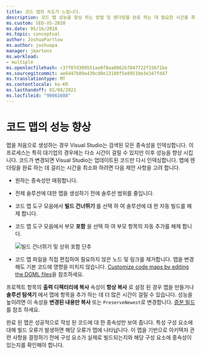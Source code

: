 ```yaml
---
title: 코드 맵의 속도가 느립니다.
description: 코드 맵 성능을 향상 하는 방법 및 렌더링을 완료 하는 데 필요한 시간을 최소화 하는 방법을 알아봅니다.
ms.custom: SEO-VS-2020
ms.date: 05/16/2018
ms.topic: conceptual
author: JoshuaPartlow
ms.author: joshuapa
manager: jmartens
ms.workload:
- multiple
ms.openlocfilehash: c37f07d309551ae0f8aa0062b7847722f33671be
ms.sourcegitcommit: ae6d47b09a439cd0e13180f5e89510e3e347fd47
ms.translationtype: MT
ms.contentlocale: ko-KR
ms.lasthandoff: 02/08/2021
ms.locfileid: "99861688"
---
```

# <a name="improve-performance-for-code-maps"></a>코드 맵의 성능 향상

맵을 처음으로 생성하는 경우 Visual Studio는 검색된 모든 종속성을 인덱싱합니다. 이 프로세스는 특히 대기업의 경우에는 다소 시간이 걸릴 수 있지만 이후 성능을 향상 시킵니다. 코드가 변경되면 Visual Studio는 업데이트된 코드만 다시 인덱싱합니다. 맵에 렌더링을 완료 하는 데 걸리는 시간을 최소화 하려면 다음 제안 사항을 고려 합니다.

- 원하는 종속성만 매핑합니다.

- 전체 솔루션에 대한 맵을 생성하기 전에 솔루션 범위를 줄입니다.

- 코드 맵 도구 모음에서 **빌드 건너뛰기** 를 선택 하 여 솔루션에 대 한 자동 빌드를 해제 합니다.

- 코드 맵 도구 모음에서 부모 **포함** 을 선택 하 여 부모 항목의 자동 추가를 해제 합니다.

   ![빌드 건너뛰기 및 상위 포함 단추](../modeling/media/codemapsfilterskipbuildicons.png)

- 코드 맵 파일을 직접 편집하여 필요하지 않은 노드 및 링크를 제거합니다. 맵을 변경해도 기본 코드에 영향을 미치지 않습니다. [Customize code maps by editing the DGML files](../modeling/customize-code-maps-by-editing-the-dgml-files.md)을 참조하세요.

프로젝트 항목의 **출력 디렉터리에 복사** 속성이 **항상 복사** 로 설정 된 경우 맵을 만들거나 **솔루션 탐색기** 에서 맵에 항목을 추가 하는 데 더 많은 시간이 걸릴 수 있습니다. 성능을 높이려면 이 속성을 **변경된 내용만 복사** 또는 `PreserveNewest`로 변경합니다. [증분 빌드](../msbuild/incremental-builds.md)를 참조 하세요.

완료 된 맵은 성공적으로 작성 된 코드에 대 한 종속성만 보여 줍니다. 특성 구성 요소에 대해 빌드 오류가 발생하면 해당 오류가 맵에 나타납니다. 이 맵을 기반으로 아키텍처 관련 사항을 결정하기 전에 구성 요소가 실제로 빌드되는지와 해당 구성 요소에 종속성이 있는지를 확인해야 합니다.
